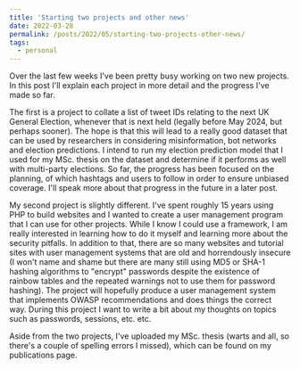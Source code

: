 ```yaml
---
title: 'Starting two projects and other news'
date: 2022-03-28
permalink: /posts/2022/05/starting-two-projects-other-news/
tags:
  - personal
---
```


Over the last few weeks I've been pretty busy working on two new projects. In this post I'll explain each project in more detail and the progress I've made so far. 

The first is a project to collate a list of tweet IDs relating to the next UK General Election, whenever that is next held (legally before May 2024, but perhaps sooner). The hope is that this will lead to a really good dataset that can be used by researchers in considering misinformation, bot networks and election predictions. I intend to run my election prediction model that I used for my MSc. thesis on the dataset and determine if it performs as well with multi-party elections. So far, the progress has been focused on the planning, of which hashtags and users to follow in order to ensure unbiased coverage. I'll speak more about that progress in the future in a later post.

My second project is slightly different. I've spent roughly 15 years using PHP to build websites and I wanted to create a user management program that I can use for other projects. While I know I could use a framework, I am really interested in learning how to do it myself and learning more about the security pitfalls. In addition to that, there are so many websites and tutorial sites with user management systems that are old and horrendously insecure (I won't name and shame but there are many still using MD5 or SHA-1 hashing algorithms to "encrypt" passwords despite the existence of rainbow tables and the repeated warnings not to use them for password hashing). The project will hopefully produce a user management system that implements OWASP recommendations and does things the correct way.
During this project I want to write a bit about my thoughts on topics such as passwords, sessions, etc. etc. 

Aside from the two projects, I've uploaded my MSc. thesis (warts and all, so there's a couple of spelling errors I missed), which can be found on my publications page.